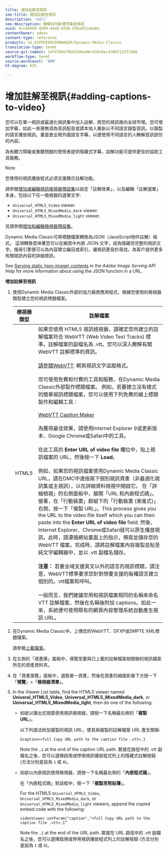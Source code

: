 ```yaml
---
title: 增加註解至視訊
seo-title: 增加註解至視訊
description: 'null'
seo-description: 瞭解如何新增字幕至視訊
uuid: 4cc64469-4369-44a9-83db-63bad51aba8a
contentOwner: admin
content-type: reference
products: SG_EXPERIENCEMANAGER/Dynamic-Media-Classic
translation-type: tm+mt
source-git-commit: 1df4f88ef856160ee06c43dc6ec430df122f2408
workflow-type: tm+mt
source-wordcount: '909'
ht-degree: 63%

---
```



# 增加註解至視訊{#adding-captions-to-video}

您可以在單一視訊或最適化視訊集中加入註解，將您的視訊推向全球市場。您可增加字幕，如此一來便無須為音訊配音或請本地人重新以不同語言錄製音訊。以錄製的語言播放視訊。畫面會出現外國語言字幕，以便使用不同語言的人瞭解音訊部份的內容。

為有聽力障礙或重聽問題的使用者提供隱藏式字幕，註解功能可提供更佳的協助工具服務。

>[!NOTE]
>
>您使用的視訊播放程式必須支援顯示註解功能。

請參閱[增加或編輯視訊檢視器預設集](previewing-videos-video-viewer.md#adding_or_editing_a_video_viewer_preset)以設定「註解效果」，以及編輯「註解選單」本身，包括以下任一檢視器的選單文字:

* `Universal_HTML5_Video` viewer.
* `Universal_HTML5_MixedMedia_dark` viewer.
* `Universal_HTML5_MixedMedia_light` viewer.

另請參閱[增加和編輯檢視器預設集](application-setup.md#adding_and_editing_viewer_presets)。

Dynamic Media Classic可將標題檔案轉換為JSON（JavaScript物件註解）格式。 這項轉換意味著您可以在網頁中內嵌 JSON 文字，成為隱藏但完整的視訊文字。搜尋引擎便可以為內容建立編目或索引，讓視訊更易於尋找，為客戶提供更多有關視訊內容的詳細資訊。

See [Serving static (non-image) contents](https://docs.adobe.com/content/help/en/dynamic-media-developer-resources/image-serving-api/image-serving-api/c-serving-static-nonimage-contents.html) in the *Adobe Image Serving API Help* for more information about using the JSON function in a URL.

**增加註解至視訊**

1. 使用Dynamic Media Classic外部的協力廠商應用程式，根據您使用的檢視器類型建立您的視訊標題檔案。

   | 檢視器類型 | 註解檔案 |
   |--- |--- |
   | HTML5 | 如果您使用 HTML5 視訊檢視器，請確定您所建立的註解檔案符合 WebVTT (Web Video Text Tracks) 標準。註解檔案的副檔名為 .vtt。您可以深入瞭解有關 WebVTT 註解標準的資訊。<br><br>[請參閱WebVTT](https://dev.w3.org/html5/webvtt/): 網頁視訊文字追蹤格式。 <br><br>您可使用免費和付費的工具和服務，在Dynamic Media Classic外部製作標題檔案。 例如，若要建立沒有樣式的簡單視訊標題檔案，您可以使用下列免費的線上標題製作和編輯工具： <br><br>[WebVTT Caption Maker](https://testdrive-archive.azurewebsites.net/Graphics/CaptionMaker/Default.html)<br><br>為獲得最佳效果，請使用Internet Explorer 9或更新版本、Google Chrome或Safari中的工具。 <br><br>在此工具的 <b>Enter URL of video file</b> 欄位中，貼上視訊檔案的 URL，然後按一下 <b>Load</b>。<br><br>例如，如果您的視訊檔案使用Dynamic Media Classic URL，請在DMC中連按兩下個別視訊資產（非最適化視訊集或主視訊），以在詳細資料檢視中開啟它。 在「詳細檢視」的右側面板中，展開「URL 和內嵌程式碼」。接著，在「行動裝置」群組下的「行動裝置 (漸進式)」右側，按一下「複製 URL」。This process gives you the URL to the video file itself which you can then paste into the <b>Enter URL of video file</b> field. 然後，Internet Explorer、Chrome或Safari就可以原生播放視訊。此時，請遵循網站畫面上的指示，撰寫並儲存您的 WebVTT 檔案。完成時，請將註解檔案內容複製並貼至純文字編輯器中，並以 .vtt 副檔名儲存。<br><br><b>注意：</b> 若要全域支援英文以外的語言的視訊標題，請注意，WebVTT標準要求您針對想要支援的每種語言建立個別的。vtt檔案和呼叫。 <br><br>一般而言，我們建議您用和視訊檔案相同的名稱來命名 VTT 註解檔案，然後在名稱後附加 captions。如此一來，系統便可使用既有的網頁內容管理系統自動產生視訊 URL。 |

1. 在Dynamic Media Classic中，上傳您的WebVTT、DFXP或SMPTE XML標題檔案。

   請參閱[上載檔案](uploading-files.md#uploading_files)。

1. 在左側的「資產庫」面板中，導覽至要與已上載的註解檔案相關聯的視訊檔案所在的資產資料夾。
1. 在「資產瀏覽」面板中，選取單一資產，然後在資產的縮圖影像下方按一下「**預覽**」>「**檢視器清單**」。
1. In the Viewer List table, find the HTML5 viewer named **Univeral_HTML5_Video**, **Universal_HTML5_MixedMedia_dark**, or **Universal_HTML5_MixedMedia_light**, then do one of the following:

   * 如欲以彈出式視窗使用視訊檢視器，請按一下名稱最右側的「**複製 URL**」。

      以下列語法附加複製的視訊 URL，使其與複製的註解檔案 URL 產生關聯:

      `&caption=<full Copy URL path to the caption file .vtt>,1`

      Note the `,1` at the end of the caption URL path. 緊接在路徑中的 .vtt 副檔名之後，您可以選擇啟用或停用視訊播放程式列上的隱藏式註解按鈕 (方法分別是設為 `1` 或 `0`)。

   * 如欲以內嵌視訊使用檢視器，請按一下名稱最右側的「**內嵌程式碼**」。

      在「內嵌程式碼」對話框中，按一下「**複製至剪貼簿**」。

      For the HTML5 `Universal_HTML5_Video`, `Universal_HTML5_MixedMedia_dark`, or `Universal_HTML5_MixedMedia_light` viewers, append the copied embed code with the following:

      `videoViewer.setParam("caption","<full Copy URL path to the caption file .vtt>,1”`

      Note the `,1` at the end of the URL path. 緊接在 URL 路徑中的 .vtt 副檔名之後，您可以選擇啟用或停用視訊播放程式列上的註解按鈕 (方法分別是設為 `1` 或 `0`)。

